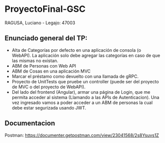 # ProyectoFinal-GSC
  RAGUSA, Luciano - Legajo: 47003

## Enunciado general del TP:
  - Alta de Categorías por defecto en una aplicación de consola (o WebAPI). La aplicación solo debe agregar las categorías en caso de que las mismas no existan.
  - ABM de Personas con Web API
  - ABM de Cosas en una aplicación MVC
  - Marcar el préstamo como devuelto con una llamada de gRPC.
  - Proyecto de UnitTests que pruebe un controller (puede ser del proyecto de MVC o del proyecto de WebAPI).
  - Del lado del frontend (Angular), armar una página de Login, que me permita acceder al sistema (Llamando a las APIs de Autenticacion). Una vez ingresado vamos a poder acceder a un ABM de personas la cual debe estar segurizada usando JWT.

## Documentacion

Postman: https://documenter.getpostman.com/view/23041568/2s8Ysuvs1Z
